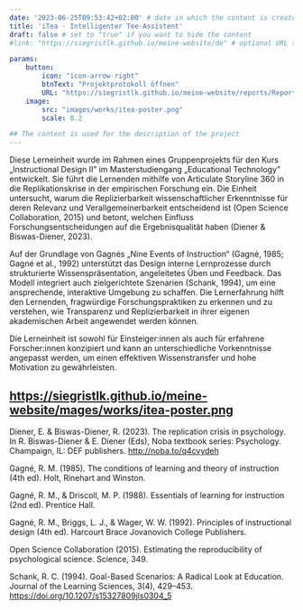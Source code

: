 ```yaml
---
date: '2023-06-25T09:53:42+02:00' # date in which the content is created - defaults to "today"
title: 'iTea - Intelligenter Tee-Assistent'
draft: false # set to "true" if you want to hide the content 
#link: "https://siegristlk.github.io/meine-website/de" # optional URL to link the logo to

params:
    button:
        icon: "icon-arrow-right"
        btnText: "Projektprotokoll öffnen"
        URL: "https://siegristlk.github.io/meine-website/reports/Report-Group8-ITea.pdf"
    image:
        src: "images/works/itea-poster.png"
        scale: 0.2

## The content is used for the description of the project
---
```


Diese Lerneinheit wurde im Rahmen eines Gruppenprojekts für den Kurs „Instructional Design II” im Masterstudiengang „Educational Technology” entwickelt. Sie führt die Lernenden mithilfe von Articulate Storyline 360 in die Replikationskrise in der empirischen Forschung ein. Die Einheit untersucht, warum die Replizierbarkeit wissenschaftlicher Erkenntnisse für deren Relevanz und Verallgemeinerbarkeit entscheidend ist (Open Science Collaboration, 2015) und betont, welchen Einfluss Forschungsentscheidungen auf die Ergebnisqualität haben (Diener & Biswas-Diener, 2023).

Auf der Grundlage von Gagnés „Nine Events of Instruction“ (Gagné, 1985; Gagné et al., 1992) unterstützt das Design interne Lernprozesse durch strukturierte Wissenspräsentation, angeleitetes Üben und Feedback. Das Modell integriert auch zielgerichtete Szenarien (Schank, 1994), um eine ansprechende, interaktive Umgebung zu schaffen. Die Lernerfahrung hilft den Lernenden, fragwürdige Forschungspraktiken zu erkennen und zu verstehen, wie Transparenz und Replizierbarkeit in ihrer eigenen akademischen Arbeit angewendet werden können.

Die Lerneinheit ist sowohl für Einsteiger:innen als auch für erfahrene Forscher:innen konzipiert und kann an unterschiedliche Vorkenntnisse angepasst werden, um einen effektiven Wissenstransfer und hohe Motivation zu gewährleisten.

https://siegristlk.github.io/meine-website/mages/works/itea-poster.png
---

Diener, E. & Biswas-Diener, R. (2023). The replication crisis in psychology. In R. Biswas-Diener & E. Diener (Eds), Noba textbook series: Psychology. Champaign, IL: DEF publishers. http://noba.to/q4cvydeh

Gagné, R. M. (1985). The conditions of learning and theory of instruction (4th ed). Holt, Rinehart and Winston.

Gagné, R. M., & Driscoll, M. P. (1988). Essentials of learning for instruction (2nd ed). Prentice Hall.

Gagné, R. M., Briggs, L. J., & Wager, W. W. (1992). Principles of instructional design (4th ed). Harcourt Brace Jovanovich College Publishers.

Open Science Collaboration (2015). Estimating the reproducibility of psychological science. Science, 349.

Schank, R. C. (1994). Goal-Based Scenarios: A Radical Look at Education. Journal of the Learning Sciences, 3(4), 429–453. https://doi.org/10.1207/s15327809jls0304_5
